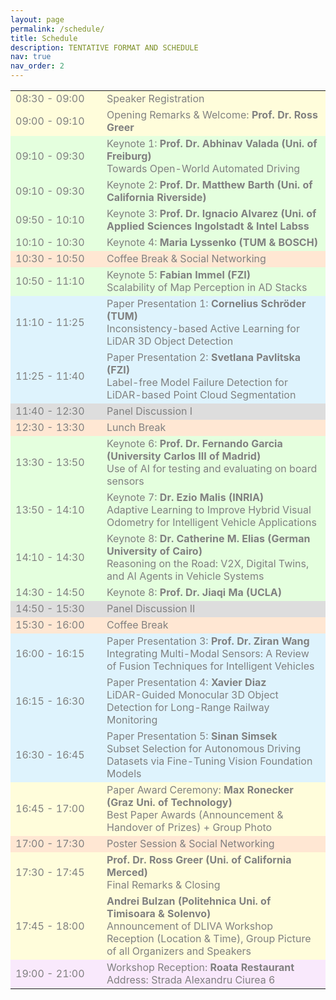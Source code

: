```yaml
---
layout: page
permalink: /schedule/
title: Schedule
description: TENTATIVE FORMAT AND SCHEDULE
nav: true
nav_order: 2
---
```



<table class="table table-striped" style="color: gray;">
    <tr style="background-color: #fffddb">
        <td width="130">08:30 - 09:00</td>
        <td>Speaker Registration</td>
    </tr>
    <tr style="background-color: #fffddb">
        <td width="130">09:00 - 09:10</td>
        <td>Opening Remarks & Welcome: <b>Prof. Dr. Ross Greer</b><br></td>
    </tr>
    <tr style="background-color:#e4ffde">
        <td>09:10 - 09:30</td>
        <td>Keynote 1: <b>Prof. Dr. Abhinav Valada (Uni. of Freiburg)</b><br>Towards Open-World Automated Driving</td>
    </tr>
    <tr style="background-color:#e4ffde">
        <td>09:10 - 09:30</td>
        <td>Keynote 2: <b>Prof. Dr. Matthew Barth (Uni. of California Riverside)</b><br></td>
    </tr>
    <tr style="background-color:#e4ffde">
        <td>09:50 - 10:10</td>
        <td>Keynote 3: <b>Prof. Dr. Ignacio Alvarez (Uni. of Applied Sciences Ingolstadt & Intel Labss</b><br></td>
    </tr>
        <tr style="background-color:#e4ffde">
        <td>10:10 - 10:30</td>
        <td>Keynote 4: <b>Maria Lyssenko (TUM & BOSCH)</b><br></td>
    </tr>
    <tr style="background-color:#ffe7d3">
        <td>10:30 - 10:50</td>
        <td>Coffee Break & Social Networking</td>
    </tr>
    <tr style="background-color:#e4ffde">
        <td>10:50 - 11:10</td>
        <td>Keynote 5: <b>Fabian Immel (FZI)</b><br>Scalability of Map Perception in AD Stacks</td>
    </tr>
    <tr style="background-color:#DEF3FD">
        <td>11:10 - 11:25</td>
        <td>Paper Presentation 1: <b>Cornelius Schröder (TUM)</b><br>Inconsistency-based Active Learning for LiDAR 3D Object Detection</td>
    </tr>
    <tr style="background-color:#DEF3FD">
        <td>11:25 - 11:40</td>
        <td>Paper Presentation 2: <b>Svetlana Pavlitska (FZI)</b><br>Label-free Model Failure Detection for LiDAR-based Point Cloud Segmentation</td>
    </tr>
    <tr style="background-color:#DDDDDD">
        <td>11:40 - 12:30</td>
        <td>Panel Discussion I</td>
    </tr>
    <tr style="background-color:#ffe7d3">
        <td>12:30 - 13:30</td>
        <td>Lunch Break</td>
    </tr>
    <tr style="background-color:#e4ffde">
        <td>13:30 - 13:50</td>
        <td>Keynote 6: <b>Prof. Dr. Fernando Garcia (University Carlos III of Madrid)</b><br>Use of AI for testing and evaluating on board sensors</td>
    </tr>
    <tr style="background-color:#e4ffde">
        <td>13:50 - 14:10</td>
        <td>Keynote 7: <b>Dr. Ezio Malis (INRIA)</b><br>Adaptive Learning to Improve Hybrid Visual Odometry for Intelligent Vehicle Applications</td>
    </tr>
    <tr style="background-color:#e4ffde">
        <td>14:10 - 14:30</td>
        <td>Keynote 8: <b>Dr. Catherine M. Elias (German University of Cairo)</b><br>Reasoning on the Road: V2X, Digital Twins, and AI Agents in Vehicle Systems</td>
    </tr>
    <tr style="background-color:#e4ffde">
        <td>14:30 - 14:50</td>
        <td>Keynote 8: <b>Prof. Dr. Jiaqi Ma (UCLA)</b><br></td>
    </tr>
    <tr style="background-color:#DDDDDD">
        <td>14:50 - 15:30</td>
        <td>Panel Discussion II</td>
    </tr>
    <tr style="background-color:#ffe7d3">
        <td>15:30 - 16:00</td>
        <td>Coffee Break </td>
    </tr>
    <tr style="background-color:#DEF3FD">
        <td>16:00 - 16:15</td>
        <td>Paper Presentation 3: <b>Prof. Dr. Ziran Wang</b><br>Integrating Multi-Modal Sensors: A Review of Fusion Techniques for Intelligent Vehicles</td>
    </tr>
    <tr style="background-color:#DEF3FD">
        <td>16:15 - 16:30</td>
        <td>Paper Presentation 4: <b>Xavier Diaz</b><br>LiDAR-Guided Monocular 3D Object Detection for Long-Range Railway Monitoring</td>
    </tr>
    <tr style="background-color:#DEF3FD">
        <td>16:30 - 16:45</td>
        <td>Paper Presentation 5: <b>Sinan Simsek</b><br>Subset Selection for Autonomous Driving Datasets via Fine-Tuning Vision Foundation Models</td>
    </tr>
    <tr style="background-color:#fffddb">
        <td>16:45 - 17:00</td>
        <td>Paper Award Ceremony: <b>Max Ronecker (Graz Uni. of Technology)</b><br>Best Paper Awards (Announcement & Handover of Prizes) + Group Photo</td>
    </tr>
    <tr style="background-color:#ffe7d3">
        <td>17:00 - 17:30</td>
        <td>Poster Session & Social Networking</td>
    </tr>
    <tr style="background-color:#fffddb">
        <td>17:30 - 17:45</td>
        <td><b>Prof. Dr. Ross Greer (Uni. of California Merced)</b><br>Final Remarks & Closing</td>
    </tr>
    <tr style="background-color:#fffddb">
        <td>17:45 - 18:00</td>
        <td><b>Andrei Bulzan (Politehnica Uni. of Timisoara & Solenvo)</b><br>Announcement of DLIVA Workshop Reception (Location & Time), Group Picture of all Organizers and Speakers</td>
    </tr>
    <tr style="background-color:#f9e9fc">
        <td>19:00 - 21:00</td>
        <td>Workshop Reception: <b>Roata Restaurant</b><br>Address: Strada Alexandru Ciurea 6</td>
    </tr>
</table>


